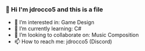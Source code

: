 ### 👋 Hi I'm jdrocco5 and this is a file
- 👀 I’m interested in: Game Design
- 🌱 I’m currently learning: C#
- 💞️ I’m looking to collaborate on: Music Composition
- 📫 How to reach me: jdrocco5 (Discord)

<!---
jdrocco5/jdrocco5 is a ✨ special ✨ repository because its `README.md` (this file) appears on your GitHub profile.
You can click the Preview link to take a look at your changes.
--->
